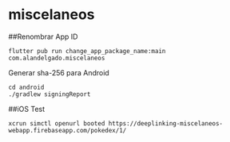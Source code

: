 # miscelaneos

##Renombrar App ID
```
flutter pub run change_app_package_name:main com.alandelgado.miscelaneos
```
Generar sha-256 para Android
```
cd android
./gradlew signingReport
```
##iOS Test
```
xcrun simctl openurl booted https://deeplinking-miscelaneos-webapp.firebaseapp.com/pokedex/1/
```